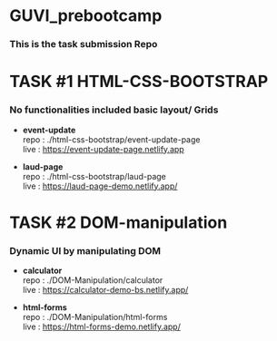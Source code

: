 # GUVI_prebootcamp
### This is the task submission Repo

# TASK #1 HTML-CSS-BOOTSTRAP
 ### No functionalities included basic layout/ Grids 
 * **event-update** <br/>
      repo : ./html-css-bootstrap/event-update-page <br/>
      live : https://event-update-page.netlify.app 
 
 * **laud-page** <br/>
      repo : ./html-css-bootstrap/laud-page <br/>
      live : https://laud-page-demo.netlify.app/
         
# TASK #2 DOM-manipulation
 ### Dynamic UI by manipulating DOM
 * **calculator** <br/>
      repo : ./DOM-Manipulation/calculator <br/>
      live : https://calculator-demo-bs.netlify.app/
 
 * **html-forms** <br/>
      repo : ./DOM-Manipulation/html-forms <br/>
      live : https://html-forms-demo.netlify.app/

